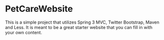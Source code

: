 PetCareWebsite
==============

This is a simple project that utilizes Spring 3 MVC, Twitter Bootstrap, Maven and Less.  It is meant to be a great starter website that you can fill in with your own content.
